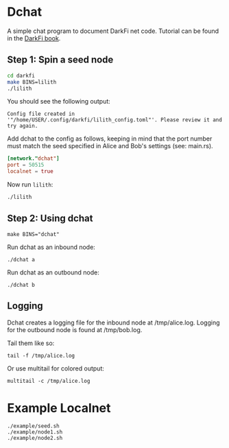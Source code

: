 # Dchat

A simple chat program to document DarkFi net
code. Tutorial can be found in the [DarkFi
book](https://darkrenaissance.github.io/darkfi/learn/writing-a-p2p-app.html).

## Step 1: Spin a seed node

```bash
cd darkfi
make BINS=lilith
./lilith
```

You should see the following output:

```
Config file created in '"/home/USER/.config/darkfi/lilith_config.toml"'. Please review it and try again.
 ```

Add dchat to the config as follows, keeping in mind that the port number
must match the seed specified in Alice and Bob's settings (see: main.rs).

```toml
[network."dchat"]
port = 50515
localnet = true
```

Now run `lilith`:

```bash
./lilith
```

## Step 2: Using dchat

```shell
make BINS="dchat"
```

Run dchat as an inbound node:

```shell
./dchat a
```

Run dchat as an outbound node:

```shell
./dchat b
```

## Logging

Dchat creates a logging file for the inbound node at /tmp/alice.log.
Logging for the outbound node is found at /tmp/bob.log.

Tail them like so:

```shell
tail -f /tmp/alice.log
```

Or use multitail for colored output:

```shell
multitail -c /tmp/alice.log
```

# Example Localnet

```
./example/seed.sh
./example/node1.sh
./example/node2.sh
```
